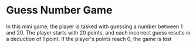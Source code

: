 # Guess Number Game
 In this mini game, the player is tasked with guessing a number between 1 and 20. The player starts with 20 points, and each incorrect guess results in a deduction of 1 point. If the player's points reach 0, the game is lost
